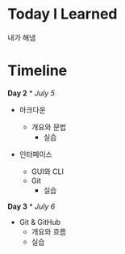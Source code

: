 # Today I Learned

내가 해냄


# Timeline



**Day 2** * *July 5*

- 마크다운
  - 개요와 문법
    - 실습

- 인터페이스
  - GUI와 CLI
  - Git
    - 실습




**Day 3** * *July 6*

- Git & GitHub
  - 개요와 흐름
  - 실습
